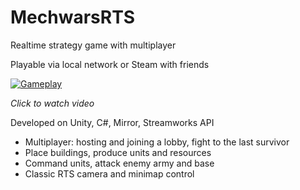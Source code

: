 # MechwarsRTS

Realtime strategy game with multiplayer

Playable via local network or Steam with friends

[![Gameplay](http://img.youtube.com/vi/LOGzOtLlHPo/0.jpg)](https://youtu.be/LOGzOtLlHPo "Mechwars RTS")

*Click to watch video*

Developed on Unity, C#, Mirror, Streamworks API

- Multiplayer: hosting and joining a lobby, fight to the last survivor
- Place buildings, produce units and resources
- Command units, attack enemy army and base
- Classic RTS camera and minimap control
